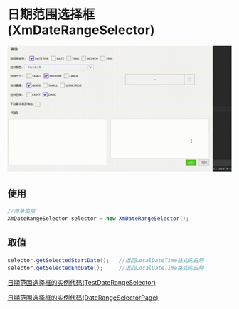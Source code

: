 # 日期范围选择框(XmDateRangeSelector)

![button](../images/dateDateRangeSelector.gif)



## 使用

```java
//简单使用
XmDateRangeSelector selector = new XmDateRangeSelector();
```



## 取值

```JAVA
selector.getSelectedStartDate();   //返回LocalDateTime格式的日期
selector.getSelectedEndDate();	   //返回LocalDateTime格式的日期
```



[日期范围选择框的实例代码(TestDateRangeSelector)](../../Example/src/main/java/com/xm2013/example/test/TestDateRangeSelector.java)

[日期范围选择框的实例代码(DateRangeSelectorPage)](../../Example/src/main/java/com/xm2013/example/example/page/DateRangeSelectorPage.java)



